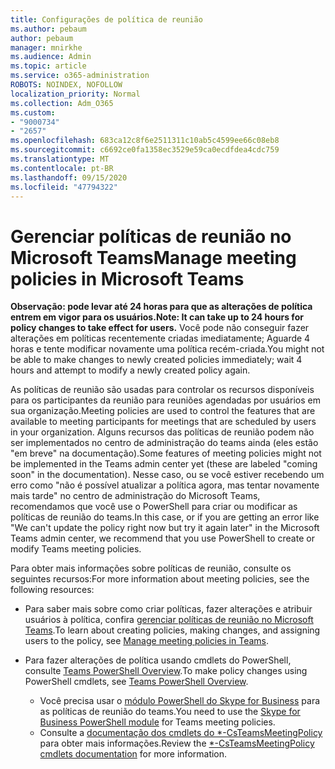 ```yaml
---
title: Configurações de política de reunião
ms.author: pebaum
author: pebaum
manager: mnirkhe
ms.audience: Admin
ms.topic: article
ms.service: o365-administration
ROBOTS: NOINDEX, NOFOLLOW
localization_priority: Normal
ms.collection: Adm_O365
ms.custom:
- "9000734"
- "2657"
ms.openlocfilehash: 683ca12c8f6e2511311c10ab5c4599ee66c08eb8
ms.sourcegitcommit: c6692ce0fa1358ec3529e59ca0ecdfdea4cdc759
ms.translationtype: MT
ms.contentlocale: pt-BR
ms.lasthandoff: 09/15/2020
ms.locfileid: "47794322"
---
```

# <a name="manage-meeting-policies-in-microsoft-teams"></a><span data-ttu-id="a402d-102">Gerenciar políticas de reunião no Microsoft Teams</span><span class="sxs-lookup"><span data-stu-id="a402d-102">Manage meeting policies in Microsoft Teams</span></span>

<span data-ttu-id="a402d-103">**Observação: pode levar até 24 horas para que as alterações de política entrem em vigor para os usuários.**</span><span class="sxs-lookup"><span data-stu-id="a402d-103">**Note: It can take up to 24 hours for policy changes to take effect for users.**</span></span> <span data-ttu-id="a402d-104">Você pode não conseguir fazer alterações em políticas recentemente criadas imediatamente; Aguarde 4 horas e tente modificar novamente uma política recém-criada.</span><span class="sxs-lookup"><span data-stu-id="a402d-104">You might not be able to make changes to newly created policies immediately; wait 4 hours and attempt to modify a newly created policy again.</span></span>

<span data-ttu-id="a402d-105">As políticas de reunião são usadas para controlar os recursos disponíveis para os participantes da reunião para reuniões agendadas por usuários em sua organização.</span><span class="sxs-lookup"><span data-stu-id="a402d-105">Meeting policies are used to control the features that are available to meeting participants for meetings that are scheduled by users in your organization.</span></span> <span data-ttu-id="a402d-106">Alguns recursos das políticas de reunião podem não ser implementados no centro de administração do teams ainda (eles estão "em breve" na documentação).</span><span class="sxs-lookup"><span data-stu-id="a402d-106">Some features of meeting policies might not be implemented in the Teams admin center yet (these are labeled "coming soon" in the documentation).</span></span> <span data-ttu-id="a402d-107">Nesse caso, ou se você estiver recebendo um erro como "não é possível atualizar a política agora, mas tentar novamente mais tarde" no centro de administração do Microsoft Teams, recomendamos que você use o PowerShell para criar ou modificar as políticas de reunião do teams.</span><span class="sxs-lookup"><span data-stu-id="a402d-107">In this case, or if you are getting an error like "We can't update the policy right now but try it again later" in the Microsoft Teams admin center, we recommend that you use PowerShell to create or modify Teams meeting policies.</span></span> 

<span data-ttu-id="a402d-108">Para obter mais informações sobre políticas de reunião, consulte os seguintes recursos:</span><span class="sxs-lookup"><span data-stu-id="a402d-108">For more information about meeting policies, see the following resources:</span></span>

- <span data-ttu-id="a402d-109">Para saber mais sobre como criar políticas, fazer alterações e atribuir usuários à política, confira [gerenciar políticas de reunião no Microsoft Teams](https://docs.microsoft.com/microsoftteams/meeting-policies-in-teams).</span><span class="sxs-lookup"><span data-stu-id="a402d-109">To learn about creating policies, making changes, and assigning users to the policy, see [Manage meeting policies in Teams](https://docs.microsoft.com/microsoftteams/meeting-policies-in-teams).</span></span>

- <span data-ttu-id="a402d-110">Para fazer alterações de política usando cmdlets do PowerShell, consulte [Teams PowerShell Overview](https://docs.microsoft.com/microsoftteams/teams-powershell-overview).</span><span class="sxs-lookup"><span data-stu-id="a402d-110">To make policy changes using PowerShell cmdlets, see [Teams PowerShell Overview](https://docs.microsoft.com/microsoftteams/teams-powershell-overview).</span></span> 
    - <span data-ttu-id="a402d-111">Você precisa usar o [módulo PowerShell do Skype for Business](https://www.microsoft.com/download/details.aspx?id=39366) para as políticas de reunião do teams.</span><span class="sxs-lookup"><span data-stu-id="a402d-111">You need to use the [Skype for Business PowerShell module](https://www.microsoft.com/download/details.aspx?id=39366) for Teams meeting policies.</span></span> 
    - <span data-ttu-id="a402d-112">Consulte a [documentação dos cmdlets do \*-CsTeamsMeetingPolicy](https://docs.microsoft.com/search/?search=CsTeamsMeetingPolicy&view=skype-ps) para obter mais informações.</span><span class="sxs-lookup"><span data-stu-id="a402d-112">Review the [\*-CsTeamsMeetingPolicy cmdlets documentation](https://docs.microsoft.com/search/?search=CsTeamsMeetingPolicy&view=skype-ps) for more information.</span></span>

